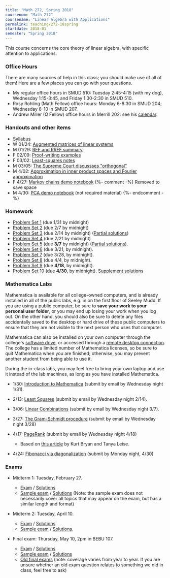 ```yaml
---
title: "Math 272, Spring 2018"
coursenum: "Math 272"
coursename: "Linear Algebra with Applications"
permalink: teaching/272-18spring
startdate: 2018-01
semester: "Spring 2018"
---
```


This course concerns the core theory of linear algebra, with specific attention to applications.

### Office Hours

There are many sources of help in this class; you should make use of all of them! Here are a few places you can go with your questions.

*    My regular office hours in SMUD 510: Tuesday 2:45-4:15 (with my dog), Wednesday 1:15-3:45, and Friday 1:30-2:30 in SMUD 510. 
*    Rosy Rohling (Math Fellow) office hours: Monday 6-8:30 in SMUD 204; Wednesday 8-10 in SMUD 207.
*    Andrew Miller (Q Fellow) office hours in Merrill 202: see his [calendar](https://calendar.google.com/calendar/embed?src=k83k4aek1fbsgqft19nk3a0sgc%40group.calendar.google.com&amp;ctz=America/New_York). 

### Handouts and other items

*   [Syllabus](handouts/syllabus.pdf)
*   W 01/24: [Augmented matrices of linear systems](handouts/2018-01-24.pdf)
*   M 01/29: [REF and RREF summary](handouts/2018-01-29.pdf)
*   F 02/09: [Proof-writing examples](handouts/2018-02-09.pdf)
*   F 03/02: [Least-squares notes](handouts/LeastSquares.pdf)
*   M 03/05: [The Supreme Court discussses "orthogonal"](http://www.washingtonpost.com/wp-dyn/content/article/2010/01/11/AR2010011103690.html)
*   M 4/02: [Approximation in inner product spaces and Fourier approximation](handouts/IPS-optimization-fourier.pdf)
*   F 4/27: [Markov chains demo notebook](handouts/markov.nb)
{%- comment -%} Removed to save space
*   M 4/30: [PCA demo notebook](handouts/pca.nb) (not required material)
{%- endcomment -%}

### Homework

*   [Problem Set 1](psets/pset1.pdf) (due 1/31 by midnight)
*   [Problem Set 2](psets/pset2.pdf) (due 2/7 by midnight)
*   [Problem Set 3](psets/pset3.pdf) (due 2/14 by midnight) ([Partial solutions](https://lms.ats.amherst.edu/pluginfile.php/544045/mod_resource/content/1/pset3-soln.pdf))
*   [Problem Set 4](psets/pset4.pdf) (due 2/21 by midnight)
*   [Problem Set 5](psets/pset5.pdf) (due __3/7__ by midnight) ([Partial solutions](psets/pset5-soln.pdf)). 
*   [Problem Set 6](psets/pset6.pdf) (due 3/21, by midnight). 
*   [Problem Set 7](psets/pset7.pdf) (due 3/28, by midnight). 
*   [Problem Set 8](psets/pset8.pdf) (due 4/4, by midnight). 
*   [Problem Set 9](psets/pset9.pdf) (due __4/18__, by midnight). 
*   [Problem Set 10](psets/pset10.pdf) (due __4/30__, by midnight). [Supplement solutions](handouts/pset10-supplement-soln.pdf)

### Mathematica Labs

Mathematica is available for all college-owned computers, and is already installed in all of the public labs, e.g. in on the first floor of Seeley Mudd. If you are using a public computer, be sure to __save your work to your personal user folder__, or you may end up losing your work when you log out. On the other hand, you should also be sure to delete any files accidentally saved to the desktop or hard drive of these public computers to ensure that they are not visible to the next person who uses that computer.

Mathematica can also be installed on your own computer through the college's [software drive](https://www.amherst.edu/offices/it/knowledge_base/software/college-install), or accessed through a [remote desktop connection](https://www.amherst.edu/offices/it/knowledge_base/network-wifi/Remote_Desktop_Connection). The college has a limited number of Mathematica licenses, so be sure to quit Mathematica when you are finished; otherwise, you may prevent another student from being able to use it.

During the in-class labs, you may feel free to bring your own laptop and use it instead of the lab machines, as long as you have installed Mathematica.

*   1/30: [Introduction to Mathematica](labs/1-Intro.nb) (submit by email by Wednesday night 1/31).
*   2/13: [Least Squares](labs/2-LeastSquares.nb) (submit by email by Wednesday night 2/14).
*   3/06: [Linear Combinations](labs/3-LinComb.nb) (submit by email by Wednesday night 3/7).
*   3/27: [The Gram-Schmidt procedure](labs/4-GramSchmidt.nb) (submit by email by Wednesday night 3/28)
*   4/17: [PageRank](labs/5-PageRank.nb) (submit by email by Wednesday night 4/18)
    
    *   Based on [this article](BryanLeise.pdf) by Kurt Bryan and Tanya Leise.
    
    
    
*   4/24: [Fibonacci via diagonalization](labs/6-Fibonacci.nb) (submit by Monday night, 4/30)

### Exams

*   Midterm 1: Tuesday, February 27.
    
    *   [Exam](https://lms.ats.amherst.edu/pluginfile.php/546462/mod_resource/content/1/midterm1-compact.pdf) / [Solutions](https://lms.ats.amherst.edu/pluginfile.php/546463/mod_resource/content/1/midterm1-soln.pdf)
    *   [Sample exam](exams/midterm1-sample.pdf) / [Solutions](exams/midterm1-sample-soln.pdf) (Note: the sample exam does not necessarily cover all topics that may appear on the exam, but has a similar length and format)
    
    
    
*   Midterm 2: Tuesday, April 10.
    
    *   [Exam](https://lms.ats.amherst.edu/pluginfile.php/555057/mod_resource/content/1/midterm2-compact.pdf) / [Solutions](https://lms.ats.amherst.edu/pluginfile.php/555058/mod_resource/content/1/midterm2-soln.pdf)
    *   [Sample exam](exams/midterm2-sample.pdf) / [Solutions](exams/midterm2-sample-soln.pdf).
    
    
    
*   Final exam: Thursday, May 10, 2pm in BEBU 107.
    
    *   [Exam](https://lms.ats.amherst.edu/pluginfile.php/557124/mod_resource/content/1/final-compact.pdf) / [Solutions](https://lms.ats.amherst.edu/pluginfile.php/557125/mod_resource/content/1/final-soln.pdf)
    *   [Sample exam](exams/final-sample.pdf) / [Solutions](exams/final-sample-soln.pdf)
    *   [Old final exams](https://www.amherst.edu/academiclife/departments/mathematics-statistics/resources-opportunities/mathfinals/math_272) (note: coverage varies from year to year. If you are unsure whether an old exam question relates to something we did in class, feel free to ask)
    
    
    
